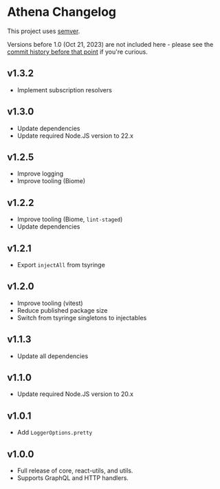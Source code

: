 # Athena Changelog

This project uses [semver](https://semver.org/).

Versions before 1.0 (Oct 21, 2023) are not included here - please see the [commit history before that point](https://github.com/aldahick/athena/commits/main/?after=8667f1dae3690173a398e58f3b4e100942adfc1e+0) if you're curious.

## v1.3.2

- Implement subscription resolvers

## v1.3.0

- Update dependencies
- Update required Node.JS version to 22.x

## v1.2.5

- Improve logging
- Improve tooling (Biome)

## v1.2.2

- Improve tooling (Biome, `lint-staged`)
- Update dependencies

## v1.2.1

- Export `injectAll` from tsyringe

## v1.2.0

- Improve tooling (vitest)
- Reduce published package size
- Switch from tsyringe singletons to injectables

## v1.1.3

- Update all dependencies

## v1.1.0

- Update required Node.JS version to 20.x

## v1.0.1

- Add `LoggerOptions.pretty`

## v1.0.0

- Full release of core, react-utils, and utils.
- Supports GraphQL and HTTP handlers.

